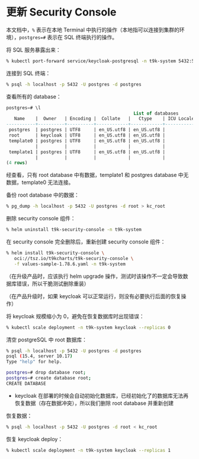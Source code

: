 # 更新 Security Console

本文档中，`%` 表示在本地 Terminal 中执行的操作（本地指可以连接到集群的环境），`postgres=#` 表示在 SQL 终端执行的操作。

将 SQL 服务暴露出来：

```bash
% kubectl port-forward service/keycloak-postgresql -n t9k-system 5432:5432
```

连接到 SQL 终端：

```bash
% psql -h localhost -p 5432 -U postgres -d postgres
```

查看所有的 database：

```sql
postgres=# \l
                                                List of databases
   Name    |  Owner   | Encoding |  Collate   |   Ctype    | ICU Locale | Locale Provider |   Access privileges
-----------+----------+----------+------------+------------+------------+-----------------+-----------------------
 postgres  | postgres | UTF8     | en_US.utf8 | en_US.utf8 |            | libc            |
 root      | keycloak | UTF8     | en_US.utf8 | en_US.utf8 |            | libc            |
 template0 | postgres | UTF8     | en_US.utf8 | en_US.utf8 |            | libc            | =c/postgres          +
           |          |          |            |            |            |                 | postgres=CTc/postgres
 template1 | postgres | UTF8     | en_US.utf8 | en_US.utf8 |            | libc            | =c/postgres          +
           |          |          |            |            |            |                 | postgres=CTc/postgres
(4 rows)
```

经查看，只有 root database 中有数据，template1 和 postgres database 中无数据，template0 无法连接。

备份 root database 中的数据：

```bash
% pg_dump -h localhost -p 5432 -U postgres -d root > kc_root
```

删除 security console 组件：

```bash
% helm uninstall t9k-security-console -n t9k-system
```

在 security console 完全删除后，重新创建 security console 组件：

```bash
% helm install t9k-security-console \
   oci://tsz.io/t9kcharts/t9k-security-console \
   -f values-sample-1.78.6.yaml -n t9k-system
```

（在升级产品时，应该执行 helm upgrade 操作，测试时该操作不一定会导致数据库错误，所以干脆测试删除重装）

（在产品升级时，如果 keycloak 可以正常运行，则没有必要执行后面的恢复操作）

将 keycloak 规模缩小为 0，避免在恢复数据库时出现错误：

```bash
% kubectl scale deployment -n t9k-system keycloak --replicas 0
```

清空 postgreSQL 中 root 数据库：

```bash
% psql -h localhost -p 5432 -U postgres -d postgres
psql (15.4, server 10.17)
Type "help" for help.

postgres=# drop database root;
postgres=# create database root;
CREATE DATABASE
```

* keycloak 在部署的时候会自动初始化数据库，已经初始化了的数据库无法再恢复数据（存在数据冲突），所以我们删除 root database 并重新创建

恢复数据：

```bash
% psql -h localhost -p 5432 -U postgres -d root < kc_root
```

恢复 keycloak deploy：

```bash
% kubectl scale deployment -n t9k-system keycloak --replicas 1
```
